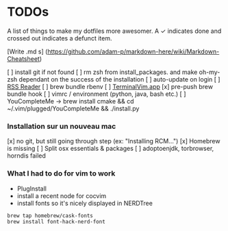 # TODOs
A list of things to make my dotfiles more awesomer. A ✓  indicates done and crossed out indicates a defunct item.

[Write .md s] (https://github.com/adam-p/markdown-here/wiki/Markdown-Cheatsheet)

[ ] install git if not found
[ ] rm zsh from install_packages. and make oh-my-zsh dependant on the success of the installation
[ ] auto-update on login
[ ] [RSS Reader](https://github.com/swanson/stringer)
[ ] brew bundle rbenv
[ ] [TerminalVim.app](http://thepugautomatic.com/2015/02/open-in-iterm-vim-from-finder/)
[x] pre-push brew bundle hook
[ ] vimrc / environment (python, java, bash etc.)
[ ] YouCompleteMe -> brew install cmake && cd ~/.vim/plugged/YouCompleteMe && ./install.py


### Installation sur un nouveau mac
[x] no git, but still going through step (ex: "Installing RCM...")
[x] Homebrew is missing
[ ] Split osx essentials & packages
[ ] adoptoenjdk, torbrowser, horndis failed

### What I had to do for vim to work
- PlugInstall
- install a recent node for cocvim
- install fonts so it's nicely displayed in NERDTree
```
brew tap homebrew/cask-fonts
brew install font-hack-nerd-font
```